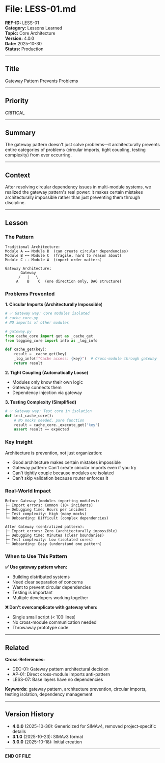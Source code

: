 # File: LESS-01.md

**REF-ID:** LESS-01  
**Category:** Lessons Learned  
**Topic:** Core Architecture  
**Version:** 4.0.0  
**Date:** 2025-10-30  
**Status:** Production

---

## Title

Gateway Pattern Prevents Problems

---

## Priority

CRITICAL

---

## Summary

The gateway pattern doesn't just solve problems—it architecturally prevents entire categories of problems (circular imports, tight coupling, testing complexity) from ever occurring.

---

## Context

After resolving circular dependency issues in multi-module systems, we realized the gateway pattern's real power: it makes certain mistakes architecturally impossible rather than just preventing them through discipline.

---

## Lesson

### The Pattern

```
Traditional Architecture:
Module A ←→ Module B  (can create circular dependencies)
Module B ←→ Module C  (fragile, hard to reason about)
Module C ←→ Module A  (import order matters)

Gateway Architecture:
       Gateway
      /   |   \
     A    B    C  (one direction only, DAG structure)
```

### Problems Prevented

**1. Circular Imports (Architecturally Impossible)**
```python
# ✅ Gateway way: Core modules isolated
# cache_core.py
# NO imports of other modules

# gateway.py
from cache_core import get as _cache_get
from logging_core import info as _log_info

def cache_get(key):
    result = _cache_get(key)
    _log_info(f"Cache access: {key}")  # Cross-module through gateway
    return result
```

**2. Tight Coupling (Automatically Loose)**
- Modules only know their own logic
- Gateway connects them
- Dependency injection via gateway

**3. Testing Complexity (Simplified)**
```python
# ✅ Gateway way: Test core in isolation
def test_cache_core():
    # No mocks needed, pure function
    result = cache_core._execute_get('key')
    assert result == expected
```

### Key Insight

Architecture is prevention, not just organization:
- Good architecture makes certain mistakes impossible
- Gateway pattern: Can't create circular imports even if you try
- Can't tightly couple because modules are isolated
- Can't skip validation because router enforces it

### Real-World Impact

```
Before Gateway (modules importing modules):
├─ Import errors: Common (10+ incidents)
├─ Debugging time: Hours per incident
├─ Test complexity: High (many mocks)
└─ Onboarding: Difficult (complex dependencies)

After Gateway (centralized pattern):
├─ Import errors: Zero (architecturally impossible)
├─ Debugging time: Minutes (clear boundaries)
├─ Test complexity: Low (isolated cores)
└─ Onboarding: Easy (understand one pattern)
```

### When to Use This Pattern

**✅ Use gateway pattern when:**
- Building distributed systems
- Need clear separation of concerns
- Want to prevent circular dependencies
- Testing is important
- Multiple developers working together

**❌ Don't overcomplicate with gateway when:**
- Single small script (< 100 lines)
- No cross-module communication needed
- Throwaway prototype code

---

## Related

**Cross-References:**
- DEC-01: Gateway pattern architectural decision
- AP-01: Direct cross-module imports anti-pattern
- LESS-07: Base layers have no dependencies

**Keywords:** gateway pattern, architecture prevention, circular imports, testing isolation, dependency management

---

## Version History

- **4.0.0** (2025-10-30): Genericized for SIMAv4, removed project-specific details
- **3.1.0** (2025-10-23): SIMAv3 format
- **3.0.0** (2025-10-18): Initial creation

---

**END OF FILE**
